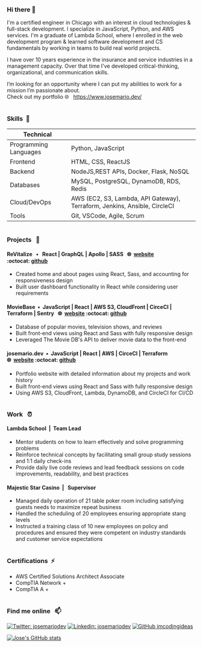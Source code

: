 ### Hi there 👋

I'm a certified engineer in Chicago with an interest in cloud technologies & full-stack development. I specialize in JavaScript, Python, and AWS services. I'm a graduate of Lambda School, where I enrolled in the web development program & learned software development and CS fundamentals by working in teams to build real world projects.

I have over 10 years experience in the insurance and service industries in a management capacity. Over that time I've developed critical-thinking, organizational, and communication skills.

I’m looking for an opportunity where I can put my abilities to work for a mission I’m passionate about.  
Check out my portfolio :globe_with_meridians:&nbsp;&nbsp; https://www.josemario.dev/

#

<!--
**josemariodev/josemariodev** is a ✨ _special_ ✨ repository because its `README.md` (this file) appears on your GitHub profile.

Here are some ideas to get you started:

- 🔭 I’m currently working on ...
- 🌱 I’m currently learning ...
- 👯 I’m looking to collaborate on ...
- 🤔 I’m looking for help with ...
- 💬 Ask me about ...
- 📫 How to reach me: ...
- 😄 Pronouns: ...
- ⚡ Fun fact: ...
-->

### Skills &nbsp;🌱

| Technical             |                                                                           |
| --------------------- | ------------------------------------------------------------------------- |
| Programming Languages | Python, JavaScript                                                        |
| Frontend              | HTML, CSS, ReactJS                                                        |
| Backend               | NodeJS,REST APIs, Docker, Flask, NoSQL                                    |
| Databases             | MySQL, PostgreSQL, DynamoDB, RDS, Redis                                   |
| Cloud/DevOps          | AWS (EC2, S3, Lambda, API Gateway), Terraform, Jenkins, Ansible, CircleCI |
| Tools                 | Git, VSCode, Agile, Scrum                                                 |

#

### Projects &nbsp; 🔭

#### ReVitalize &nbsp; &bull; &nbsp; React | GraphQL | Apollo | SASS &nbsp; :globe_with_meridians:&nbsp;&nbsp;[website](https://revitalizecommunity.netlify.app/) :octocat:&nbsp;[github](http://www.github.com/Revitalized-Playground)

- Created home and about pages using React, Sass, and accounting for responsiveness design
- Built user dashboard functionality in React while considering user requirements

#### MovieBase &nbsp;&bull;&nbsp; JavaScript | React | AWS S3, CloudFront | CirceCI | Terraform | Sentry &nbsp; :globe_with_meridians:&nbsp;&nbsp;[website](https://www.moviebase.online) :octocat:&nbsp;[github](http://www.github.com/josemariodev/movieapp)

- Database of popular movies, television shows, and reviews
- Built front-end views using React and Sass with fully responsive design
- Leveraged The Movie DB's API to deliver movie data to the front-end

#### josemario.dev &nbsp;&bull;&nbsp; JavaScript | React | AWS | CirceCI | Terraform &nbsp; :globe_with_meridians:&nbsp;&nbsp;[website](https://www.josemario.dev) :octocat:&nbsp;[github](http://www.github.com/josemariodev/josemariodev-portfolio)

- Portfolio website with detailed information about my projects and work history
- Built front-end views using React and Sass with fully responsive design
- Using AWS S3, CloudFront, Lambda, DynamoDB, and CircleCI for CI/CD

#

### Work &nbsp; ⏰

#### Lambda School &nbsp;|&nbsp;&nbsp;Team Lead

- Mentor students on how to learn effectively and solve programming problems
- Reinforce technical concepts by facilitating small group study sessions and 1:1 daily check-ins
- Provide daily live code reviews and lead feedback sessions on code improvements, readability, and best practices

#### Majestic Star Casino &nbsp;|&nbsp;&nbsp; Supervisor

- Managed daily operation of 21 table poker room including satisfying guests needs to maximize repeat business
- Handled the scheduling of 20 employees ensuring appropriate stang levels
- Instructed a training class of 10 new employees on policy and procedures and ensured they were competent on industry standards and customer service expectations

#

### Certifications &nbsp;⚡

- AWS Certified Solutions Architect Associate
- CompTIA Network +
- CompTIA A +

#

### Find me online &nbsp; 📫

[![Twitter: josemariodev](https://img.shields.io/twitter/follow/josemariodev?style=social)](https://twitter.com/josemariodev)
[![Linkedin: josemariodev](https://img.shields.io/badge/-josemariodev-blue?style=flat-square&logo=Linkedin&logoColor=white&link=https://www.linkedin.com/in/josemariodev/)](https://www.linkedin.com/in/josemariodev/)
[![GitHub imcodingideas](https://img.shields.io/github/followers/josemariodev?label=follow&style=social)](https://github.com/josemariodev)

[![Jose's GitHub stats](https://github-readme-stats.vercel.app/api?username=josemariodev&show_icons=true&theme=prussian)](https://github.com/josemariodev/github-readme-stats)
